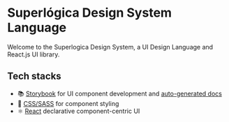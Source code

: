 # Superlógica Design System Language

Welcome to the Superlogica Design System, a UI Design Language and React.js UI library.


## Tech stacks
- 📚 [Storybook](https://storybook.js.org) for UI component development and [auto-generated docs](https://medium.com/storybookjs/storybook-docs-sneak-peak-5be78445094a)
- 💅 [CSS/SASS](https://sass-lang.com/) for component styling
- ⚛️ [React](https://reactjs.org/) declarative component-centric UI